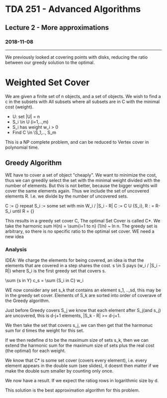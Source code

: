 # TDA 251 - Advanced Algorithms
## Lecture 2 - More approximations 
### 2018-11-08
---
We previously looked at covering points with disks, reducing the ratio between our greedy solution to the optimal. 

# Weighted Set Cover
We are given a finite set of n objects, and a set of objects. We wish to find a c in the subsets with All subsets where all subsets are in C with the minimal cost (weight).
* U: set |U| = n
* S_i \in U (i=1,..,m)
* S_i has weight w_i > 0
* Find C \in \S_1,.., S_m

This is a NP complete problem, and can be reduced to Vertex cover in polynomial time. 

## Greedy Algorithm
WE have to cover a set of object "cheaply". We want to minimize the cost, thus we can greedily select the set with the minimal weight divided with the number of elements. But this is not better, because the bigger weights will cover the same elements again. Thus we include the set of uncovered elements R. I.e. we divide by the number of uncovered sets. 

C := {}
repeat
    S_i := some set with min W_i / |S_i - R|
    C := C U {S_i}, R : = R-S_i
until R = {}

This results in a greedy set cover C, The optimal Set Cover is called C*. We take the harmonic sum
H(n) = \sum{i=1 to n} (1/n) ~ ln n. The greedy set is arbitrary, so there is no specific ratio to the optimal set cover.  WE need a new idea

### Analysis
IDEA: We charge the elements for being covered, an idea is that the elements that are covered in a step shares the cost. 
s \in S pays (w_i / |S_i - R|)
where S_i is the first greedy set that covers s.

\sum {s in Y} c_s = \sum {S_i in C} w_i

WE now consider any set s_k that contains an element s_1, ..,sd, this may be in the greedy set cover. 
Elements of S_k are sorted into order of coverave of the Greedy algorithm. 

Just before Greedy covers S_j we know that each element after S_j(and s_j) are uncovered, this is d-j+1 elements,
|S_k - R| >= d-j+1.

We then take the set that covers s_j, we can then get that the harmonuc sum for d times the weight for this set. 

If we then redefine d to be the maximum size of sets s_k, then we can extend the harmonic sum for the maximum size of sets plus the real cost (the optimal) for each weight.

We know that C* is some set cover (covers every element), i.e. every element appears in the double sum (see slides), it doesnt then matter if we make the double sum smaller by counting only once. 

We now have a result. If we expect the ratiog rows in logarithmic size by d. 

This solution is the best approximation algorithm for this problem. 



